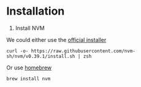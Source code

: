 # Installation

1. Install NVM

We could either use the [official installer](https://github.com/nvm-sh/nvm)

```
curl -o- https://raw.githubusercontent.com/nvm-sh/nvm/v0.39.1/install.sh | zsh
```

Or use [homebrew](https://www.youtube.com/watch?v=AEuI0PBvgfM)

```
brew install nvm
```
